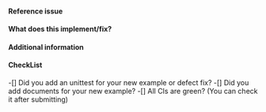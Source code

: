 <!-- 
Thanks for contributing a pull request! 
Please check this document before submitting:
- [How to contribute](https://atsushisakai.github.io/PythonRobotics/how_to_contribute.html#adding-a-new-algorithm-example)

Note that this is my hobby project; I appreciate your
patience during the review process.

Again, thanks for contributing!
-->

#### Reference issue
<!--Example: fix #392-->

#### What does this implement/fix?
<!--Please explain your changes.-->

#### Additional information
<!--Any additional information you think is important.-->

#### CheckList
-[] Did you add an unittest for your new example or defect fix?
-[] Did you add documents for your new example?
-[] All CIs are green? (You can check it after submitting)
